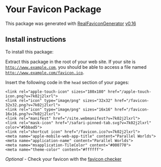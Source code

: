 # Your Favicon Package

This package was generated with [RealFaviconGenerator](https://realfavicongenerator.net/) [v0.16](https://realfavicongenerator.net/change_log#v0.16)

## Install instructions

To install this package:

Extract this package in the root of your web site. If your site is <code>http://www.example.com</code>, you should be able to access a file named <code>http://www.example.com/favicon.ico</code>.

Insert the following code in the `head` section of your pages:

    <link rel="apple-touch-icon" sizes="180x180" href="/apple-touch-icon.png?v=7k02j2lxrl">
    <link rel="icon" type="image/png" sizes="32x32" href="/favicon-32x32.png?v=7k02j2lxrl">
    <link rel="icon" type="image/png" sizes="16x16" href="/favicon-16x16.png?v=7k02j2lxrl">
    <link rel="manifest" href="/site.webmanifest?v=7k02j2lxrl">
    <link rel="mask-icon" href="/safari-pinned-tab.svg?v=7k02j2lxrl" color="#5bbad5">
    <link rel="shortcut icon" href="/favicon.ico?v=7k02j2lxrl">
    <meta name="apple-mobile-web-app-title" content="Parallel Worlds">
    <meta name="application-name" content="Parallel Worlds">
    <meta name="msapplication-TileColor" content="#000770">
    <meta name="theme-color" content="#ffffff">

*Optional* - Check your favicon with the [favicon checker](https://realfavicongenerator.net/favicon_checker)